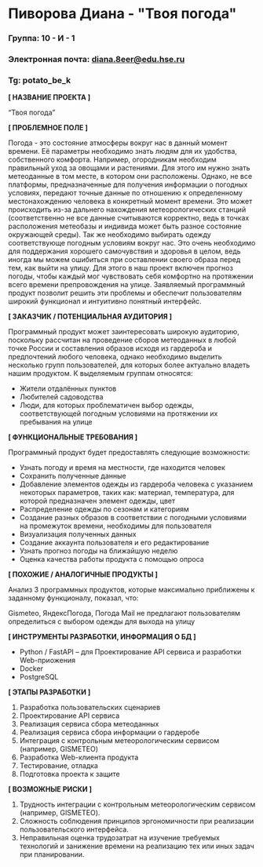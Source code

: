 # Пиворова Диана - "Твоя погода"

### Группа: 10 - И - 1
### Электронная почта: diana.8eer@edu.hse.ru
### Tg: potato_be_k


**[ НАЗВАНИЕ ПРОЕКТА ]**

“Твоя погода”

**[ ПРОБЛЕМНОЕ ПОЛЕ ]**

Погода - это состояние атмосферы вокруг нас в данный момент времени. Её параметры необходимо знать людям для их удобства, собственного комфорта. Например, огородникам необходим правильный уход за овощами и растениями. Для этого им нужно знать метеоданные в том месте, в котором они расположены. Однако, не все платформы, предназначенные для получения информации о погодных условиях, передают точные данные по отношению к определенному местонахождению человека в конкретный момент времени. Это может происходить из-за дальнего нахождения метеорологических станций (соответственно не все данные считываются корректно, ведь в точках расположения метеобазы и индивида может быть разное состояние окружающей среды). Так же необходимо выбирать одежду соответствующе погодным условиям вокруг нас. Это очень необходимо для поддержания хорошего самочувствия и здоровья в целом, ведь иногда мы можем ошибиться при составлении своего образа перед тем, как выйти на улицу. Для этого в наш проект включен прогноз погоды, чтобы каждый мог чувствовать себя комфортно на протяжении всего времени препровождения на улице. Заявляемый программный продукт позволит решить эти проблемы и обеспечит пользователям широкий функционал и интуитивно понятный интерфейс.

**[ ЗАКАЗЧИК / ПОТЕНЦИАЛЬНАЯ АУДИТОРИЯ ]**

Программный продукт может заинтересовать широкую аудиторию, поскольку рассчитан на проведение сборов метеоданных в любой точке России и составления образов исходя из гардероба и предпочтений любого человека, однако необходимо выделить несколько групп пользователей, для которых более актуально владеть нашим продуктом. 
К выделяемым группам относятся:

* Жители отдалённых пунктов
* Любителей садоводства
* Люди, для которых проблематичен выбор одежды, соответствующей погодным условиями на протяжении их пребывания на улице

**[ ФУНКЦИОНАЛЬНЫЕ ТРЕБОВАНИЯ ]**

Программный продукт будет предоставлять следующие возможности:
* Узнать погоду и время на местности, где находится человек
* Сохранить полученные данные
* Добавление элементов одежды из гардероба человека с указанием некоторых параметров, таких как: материал, температура, для которой предназначен элемент одежды, цвет
* Распределение одежды по сезонам и категориям
* Создание разных образов в соответствии с погодными условиями на промежуток времени, необходимы для пользователя
* Визуализация полученных данных
* Создание аккаунта пользователя и его редактирование 
* Узнать прогноз погоды на ближайшую неделю
* Оценка качества работы продукта с помощью опроса

**[ ПОХОЖИЕ / АНАЛОГИЧНЫЕ ПРОДУКТЫ ]**

Анализ 3 программных продуктов, которые максимально приближены к заданному функционалу, показал, что:

Gismeteo, ЯндексПогода, Погода Mail не предлагают пользователям определиться с выбором одежды для выхода на улицу

**[ ИНСТРУМЕНТЫ РАЗРАБОТКИ, ИНФОРМАЦИЯ О БД ]**

*	Python / FastAPI – для Проектирование API сервиса и разработки Web-приожения
*	Docker 
*	PostgreSQL

**[ ЭТАПЫ РАЗРАБОТКИ ]**

1) Разработка пользовательских сценариев
2) Проектирование API сервиса
3) Реализация сервиса сбора метеоданных
4) Реализация сервиса сбора информации о гардеробе
4) Интеграция с контрольным метеорологическим сервисом (например, GISMETEO)
5) Разработка Web-клиента продукта
6) Тестирование, отладка
7) Подготовка проекта к защите

**[ ВОЗМОЖНЫЕ РИСКИ ]**

1) Трудность интеграции с контрольным метеорологическим сервисом (например, GISMETEO).
2) Сложность соблюдения принципов эргономичности при реализации пользовательского интерфейса.
3) Неправильная оценка трудозатрат на изучение требуемых технологий и занижение времени на реализацию тех или иных задач при планировании.
